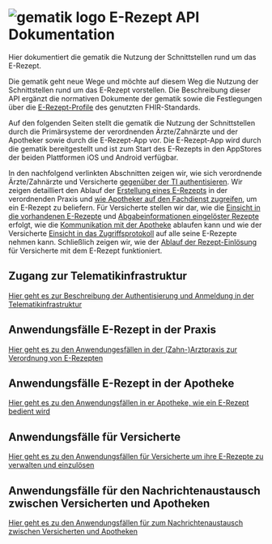 # ![gematik logo](images/gematik_logo.jpg) E-Rezept API Dokumentation

Hier dokumentiert die gematik die Nutzung der Schnittstellen rund um das E-Rezept.

Die gematik geht neue Wege und möchte auf diesem Weg die Nutzung der Schnittstellen rund um das E-Rezept vorstellen. Die Beschreibung dieser API ergänzt die normativen Dokumente der gematik sowie die Festlegungen über die [E-Rezept-Profile](https://simplifier.net/erezept-workflow) des genutzten FHIR-Standards.

Auf den folgenden Seiten stellt die gematik die Nutzung der Schnittstellen durch die Primärsysteme der verordnenden Ärzte/Zahnärzte und der Apotheker sowie durch die E-Rezept-App vor.
Die E-Rezept-App wird durch die gematik bereitgestellt und ist zum Start des E-Rezepts in den AppStores der beiden Plattformen iOS und Android verfügbar.

In den nachfolgend verlinkten Abschnitten zeigen wir, wie sich verordnende Ärzte/Zahnärzte und Versicherte [gegenüber der TI authentisieren](docs/authentisieren.adoc). Wir zeigen detailliert den Ablauf der [Erstellung eines E-Rezepts](docs/erp_bereitstellen.adoc) in der verordnenden Praxis und [wie Apotheker auf den Fachdienst zugreifen](docs/erp_abrufen.adoc), um ein E-Rezept zu beliefern. Für Versicherte stellen wir dar, wie die [Einsicht in die vorhandenen E-Rezepte](docs/erp_versicherte.adoc) und [Abgabeinformationen eingelöster Rezepte](docs/erp_versicherte.adoc) erfolgt, wie die [Kommunikation mit der Apotheke](docs/erp_communication.adoc) ablaufen kann und wie der Versicherte [Einsicht in das Zugriffsprotokoll](docs/erp_versicherte.adoc) auf alle seine E-Rezepte nehmen kann. Schließlich zeigen wir, wie der [Ablauf der Rezept-Einlösung](docs/erp_versicherte.adoc) für Versicherte mit dem E-Rezept funktioniert.

## Zugang zur Telematikinfrastruktur

[Hier geht es zur Beschreibung der Authentisierung und Anmeldung in der Telematikinfrastruktur](docs/authentisieren.adoc)

## Anwendungsfälle E-Rezept in der Praxis

[Hier geht es zu den Anwendungesfällen in der (Zahn-)Arztpraxis zur Verordnung von E-Rezepten](docs/erp_bereitstellen.adoc)

## Anwendungsfälle E-Rezept in der Apotheke

[Hier geht es zu den Anwendungsfällen in er Apotheke, wie ein E-Rezept bedient wird](docs/erp_abrufen.adoc)

## Anwendungsfälle für Versicherte

[Hier geht es zu den Anwendungsfällen für Versicherte um ihre E-Rezepte zu verwalten und einzulösen](docs/erp_versicherte.adoc)

## Anwendungsfälle für den Nachrichtenaustausch zwischen Versicherten und Apotheken

[Hier geht es zu den Anwendungsfällen für zum Nachrichtenaustausch zwischen Versicherten und Apotheken](docs/erp_communication.adoc)
